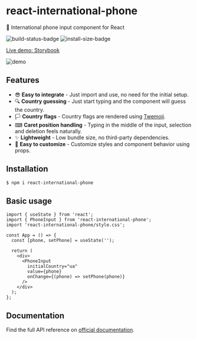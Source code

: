 # react-international-phone

🤙 International phone input component for React

![build-status-badge](https://img.shields.io/github/workflow/status/goveo/react-international-phone/Release)
![install-size-badge](https://badgen.net/packagephobia/install/react-international-phone)

[Live demo: Storybook](https://react-international-phone-storybook.vercel.app)

![demo](https://user-images.githubusercontent.com/25800848/202582471-ac10cd36-282c-4ce4-bd0b-a4e66d361e77.gif)

## Features

- 😎 **Easy to integrate** - Just import and use, no need for the initial setup.
- 🔍 **Country guessing** - Just start typing and the component will guess the country.
- 🏳️ **Country flags** - Country flags are rendered using [Twemoji](https://twemoji.twitter.com/).
- ⌨ **Caret position handling** - Typing in the middle of the input, selection and deletion feels naturally.
- ✨ **Lightweight** - Low bundle size, no third-party dependencies.
- 🌈 **Easy to customize** - Customize styles and component behavior using props.

## Installation

```sh
$ npm i react-international-phone
```

## Basic usage

```tsx
import { useState } from 'react';
import { PhoneInput } from 'react-international-phone';
import 'react-international-phone/style.css';

const App = () => {
  const [phone, setPhone] = useState('');

  return (
    <div>
      <PhoneInput
        initialCountry="ua"
        value={phone}
        onChange={(phone) => setPhone(phone)}
      />
    </div>
  );
};
```

## Documentation

Find the full API reference on [official documentation](https://react-international-phone-docs.vercel.app/).
